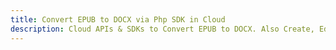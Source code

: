 ---title: Convert EPUB to DOCX via Php SDK in Clouddescription: Cloud APIs & SDKs to Convert EPUB to DOCX. Also Create, Edit & Render Microsoft Word & OpenOffice documents in the Cloud.---